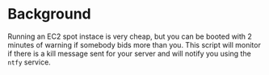 # Background

Running an EC2 spot instace is very cheap, but you can be booted with 2 minutes of warning if somebody bids more than you. This script will monitor if there is a kill message sent for your server and will notify you using the `ntfy` service.